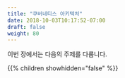 ```yaml
---
title: "쿠버네티스 아키텍처"
date: 2018-10-03T10:17:52-07:00
draft: false
weight: 80
---
```


이번 장에서는 다음의 주제를 다룹니다.

{{% children showhidden="false" %}}
